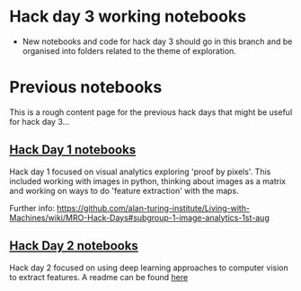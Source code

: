 # Hack day 3 working notebooks

- New notebooks and code for hack day 3 should go in this branch and be organised into folders related to the theme of exploration. 


# Previous notebooks

This is a rough content page for the previous hack days that might be useful for hack day 3... 

## [Hack Day 1 notebooks](https://github.com/alan-turing-institute/Living-with-Machines-code/tree/maps-hack-three/space-time-mro/hack-day-1) 

Hack day 1 focused on visual analytics exploring 'proof by pixels'. This included working with images in python, thinking about images as a matrix and working on ways to do 'feature extraction' with the maps. 

Further info: https://github.com/alan-turing-institute/Living-with-Machines/wiki/MRO-Hack-Days#subgroup-1-image-analytics-1st-aug


## [Hack Day 2 notebooks](https://github.com/alan-turing-institute/Living-with-Machines-code/tree/maps-hack-three/space-time-mro/hack-day-2) 

Hack day 2 focused on using deep learning approaches to computer vision to extract features. A readme can be found [here](https://github.com/alan-turing-institute/Living-with-Machines-code/tree/maps-hack-three/space-time-mro/hack-day-2)

